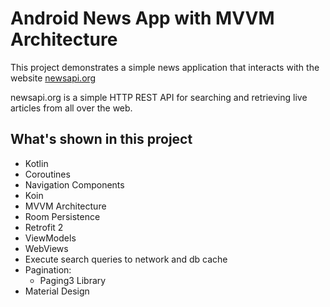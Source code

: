 # Android News App with MVVM Architecture

This project demonstrates a simple news application that interacts with the website [newsapi.org](https://www.newsapi.org)

newsapi.org is a simple HTTP REST API for searching and retrieving live articles from all over the web.

## What's shown in this project

* Kotlin
* Coroutines
* Navigation Components
* Koin
* MVVM Architecture
* Room Persistence
* Retrofit 2
* ViewModels
* WebViews
* Execute search queries to network and db cache
* Pagination:
  * Paging3 Library
 * Material Design
